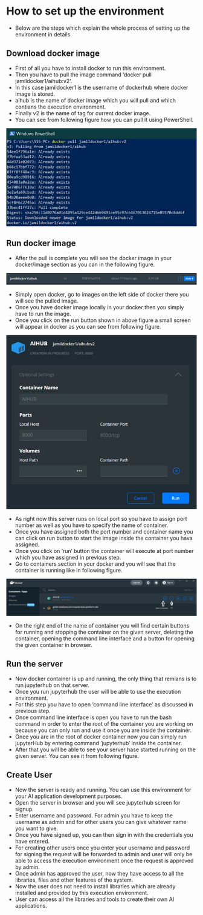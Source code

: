 # How to set up the environment
* Below are the steps which explain the whole process of setting up the environment in details

## Download docker image
* First of all you have to install docker to run this environment.
* Then you have to pull the image command ’docker pull jamildocker1/aihub:v2’.
* In this case jamildocker1 is the username of dockerhub where docker image is stored.
* aihub is the name of docker image which you will pull and which contians the execution environment. 
* FInally v2 is the name of tag for current docker image. 
* You can see from following figure how you can pull it using PowerShell.

<img src="https://github.com/jamilahmadzai/AI4SEII/blob/main/images/pulldock.jpg" alt='pic1'/>

## Run docker image
* After the pull is complete you will see the docker image in your docker/image section as you can in the following figure. 

<img src="https://github.com/jamilahmadzai/AI4SEII/blob/main/images/dockrun.PNG" alt='pic1'/>

* Simply open docker, go to images on the left side of docker there you will see the pulled image.
* Once you have docker image locally in your docker then you simply have to run the image. 
* Once you click on the run button shown in above figure a small screen will appear in docker as you can see from following figure. 

<img src="https://github.com/jamilahmadzai/AI4SEII/blob/main/images/dockport.jpeg" alt='pic1'/>

* As right now this server runs on local port so you have to assign port number as well as you have to specify the name of container. 
* Once you have assigned both the port number and container name you can click on run button to start the image inside the container you hava assigned.
* Once you click on ’run’ button the container will execute at port number which you have assigned in previous step. 
* Go to containers section in your docker and you will see that the container is running like in following figure. 

<img src="https://github.com/jamilahmadzai/AI4SEII/blob/main/images/dockcontainer.jpeg" alt='pic1'/>

* On the right end of the name of container you will find certain buttons for running and stopping the container on the given server, deleting the container, opening the command line interface and a button for opening the given container in browser.

## Run the server
* Now docker container is up and running, the only thing that remians is to run jupyterhub on that server. 
* Once you run jupyterhub the user will be able to use the execution environment.
* For this step you have to open ’command line interface’ as discussed in previous step. 
* Once command line interface is open you have to run the bash command in order to enter the root of the container you are working on because you can only run and use it once you are inside the container.
* Once you are in the root of docker container now you can simply run jupyterHub by entering command ’jupyterhub’ inside the container. 
* After that you will be able to see your server hase started running on the given server. You can see it from following figure.

## Create User
* Now the server is ready and running. You can use this environment for your AI application development purposes. 
* Open the server in browser and you will see jupyterhub screen for signup. 
* Enter username and password. For admin you have to keep the username as admin and for other users you can give whatever name you want to give. 
* Once you have signed up, you can then sign in with the credentials you have entered.
* For creating other users once you enter your username and password for signing the request will be forwarded to admin and user will only be able to access the
execution environment once the request is approved by admin.
* Once admin has approved the user, now they have access to all the libraries, files and other features of the system. 
* Now the user does not need to install libraries which are already installed and provided by this execution environment. 
* User can access all the libraries and tools to create their own AI applications.
